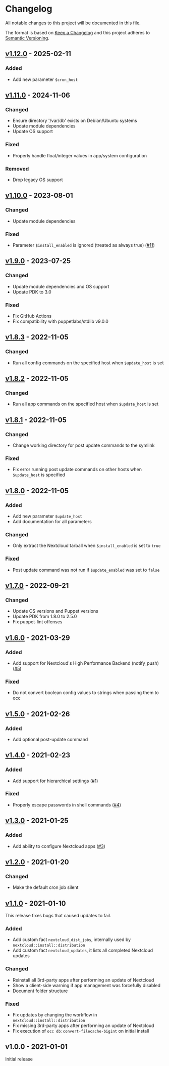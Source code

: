 # Changelog

All notable changes to this project will be documented in this file.

The format is based on [Keep a Changelog](http://keepachangelog.com/en/1.0.0/)
and this project adheres to [Semantic Versioning](http://semver.org/spec/v2.0.0.html).

## [v1.12.0] - 2025-02-11

### Added
* Add new parameter `$cron_host`

## [v1.11.0] - 2024-11-06

### Changed
* Ensure directory '/var/db' exists on Debian/Ubuntu systems
* Update module dependencies
* Update OS support

### Fixed
* Properly handle float/integer values in app/system configuration

### Removed
* Drop legacy OS support

## [v1.10.0] - 2023-08-01

### Changed
* Update module dependencies

### Fixed
* Parameter `$install_enabled` is ignored (treated as always true) ([#11])

## [v1.9.0] - 2023-07-25

### Changed
* Update module dependencies and OS support
* Update PDK to 3.0

### Fixed
* Fix GitHub Actions
* Fix compatibility with puppetlabs/stdlib v9.0.0

## [v1.8.3] - 2022-11-05

### Changed
* Run all config commands on the specified host when `$update_host` is set

## [v1.8.2] - 2022-11-05

### Changed
* Run all app commands on the specified host when `$update_host` is set

## [v1.8.1] - 2022-11-05

### Changed
* Change working directory for post update commands to the symlink

### Fixed
* Fix error running post update commands on other hosts when `$update_host` is specified

## [v1.8.0] - 2022-11-05

### Added
* Add new parameter `$update_host`
* Add documentation for all parameters

### Changed
* Only extract the Nextcloud tarball when `$install_enabled` is set to `true`

### Fixed
* Post update command was not run if `$update_enabled` was set to `false`

## [v1.7.0] - 2022-09-21

### Changed
* Update OS versions and Puppet versions
* Update PDK from 1.8.0 to 2.5.0
* Fix puppet-lint offenses

## [v1.6.0] - 2021-03-29

### Added
* Add support for Nextcloud's High Performance Backend (notify_push) ([#5])

### Fixed
* Do not convert boolean config values to strings when passing them to occ

## [v1.5.0] - 2021-02-26

### Added
* Add optional post-update command

## [v1.4.0] - 2021-02-23

### Added
* Add support for hierarchical settings ([#1])

### Fixed
* Properly escape passwords in shell commands ([#4])

## [v1.3.0] - 2021-01-25

### Added
* Add ability to configure Nextcloud apps ([#3])

## [v1.2.0] - 2021-01-20

### Changed
* Make the default cron job silent

## [v1.1.0] - 2021-01-10
This release fixes bugs that caused updates to fail.

### Added
* Add custom fact `nextcloud_dist_jobs`, internally used by `nextcloud::install::distribution`
* Add custom fact `nextcloud_updates`, it lists all completed Nextcloud updates

### Changed
* Reinstall all 3rd-party apps after performing an update of Nextcloud
* Show a client-side warning if app management was forcefully disabled
* Document folder structure

### Fixed
* Fix updates by changing the workflow in `nextcloud::install::distribution`
* Fix missing 3rd-party apps after performing an update of Nextcloud
* Fix execution of `occ db:convert-filecache-bigint` on initial install

## v1.0.0 - 2021-01-01
Initial release

[Unreleased]: https://github.com/markt-de/puppet-nextcloud/compare/v1.12.0...HEAD
[v1.12.0]: https://github.com/markt-de/puppet-nextcloud/compare/v1.11.0...v1.12.0
[v1.11.0]: https://github.com/markt-de/puppet-nextcloud/compare/v1.10.0...v1.11.0
[v1.10.0]: https://github.com/markt-de/puppet-nextcloud/compare/v1.9.0...v1.10.0
[v1.9.0]: https://github.com/markt-de/puppet-nextcloud/compare/v1.8.3...v1.9.0
[v1.8.3]: https://github.com/markt-de/puppet-nextcloud/compare/v1.8.2...v1.8.3
[v1.8.2]: https://github.com/markt-de/puppet-nextcloud/compare/v1.8.1...v1.8.2
[v1.8.1]: https://github.com/markt-de/puppet-nextcloud/compare/v1.8.0...v1.8.1
[v1.8.0]: https://github.com/markt-de/puppet-nextcloud/compare/v1.7.0...v1.8.0
[v1.7.0]: https://github.com/markt-de/puppet-nextcloud/compare/v1.6.0...v1.7.0
[v1.6.0]: https://github.com/markt-de/puppet-nextcloud/compare/v1.5.0...v1.6.0
[v1.5.0]: https://github.com/markt-de/puppet-nextcloud/compare/v1.4.0...v1.5.0
[v1.4.0]: https://github.com/markt-de/puppet-nextcloud/compare/v1.3.0...v1.4.0
[v1.3.0]: https://github.com/markt-de/puppet-nextcloud/compare/v1.2.0...v1.3.0
[v1.2.0]: https://github.com/markt-de/puppet-nextcloud/compare/v1.1.0...v1.2.0
[v1.1.0]: https://github.com/markt-de/puppet-nextcloud/compare/v1.0.0...v1.1.0
[#11]: https://github.com/markt-de/puppet-nextcloud/pull/11
[#5]: https://github.com/markt-de/puppet-nextcloud/pull/5
[#4]: https://github.com/markt-de/puppet-nextcloud/pull/4
[#3]: https://github.com/markt-de/puppet-nextcloud/pull/3
[#1]: https://github.com/markt-de/puppet-nextcloud/pull/1
